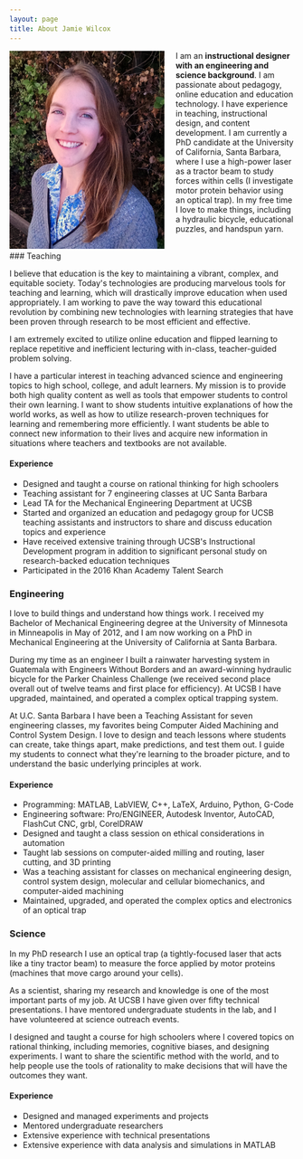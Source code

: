 ```yaml
---
layout: page
title: About Jamie Wilcox
---
```


<div class="projectblock">
<img src="\images\NicePhoto2.png" height="350" align="left" style="margin-right: 20px"/>

I am an <b>instructional designer with an engineering and science background</b>. I am passionate about pedagogy, online education and education technology. I have experience in teaching, instructional design, and content development. I am currently a PhD candidate at the University of California, Santa Barbara, where I use a high-power laser as a tractor beam to study forces within cells (I investigate motor protein behavior using an optical trap). In my free time I love to make things, including a hydraulic bicycle, educational puzzles, and handspun yarn.
</div>


<br/>
### Teaching

I believe that education is the key to maintaining a vibrant, complex, and equitable society. Today's technologies are producing marvelous tools for teaching and learning, which will drastically improve education when used appropriately. I am working to pave the way toward this educational revolution by combining new technologies with learning strategies that have been proven through research to be most efficient and effective.

I am extremely excited to utilize online education and flipped learning to replace repetitive and inefficient lecturing with in-class, teacher-guided problem solving.

I have a particular interest in teaching advanced science and engineering topics to high school, college, and adult learners. My mission is to provide both high quality content as well as tools that empower students to control their own learning. I want to show students intuitive explanations of how the world works, as well as how to utilize research-proven techniques for learning and remembering more efficiently. I want students be able to connect new information to their lives and acquire new information in situations where teachers and textbooks are not available.

#### Experience

- Designed and taught a course on rational thinking for high schoolers
- Teaching assistant for 7 engineering classes at UC Santa Barbara
- Lead TA for the Mechanical Engineering Department at UCSB
- Started and organized an education and pedagogy group for UCSB teaching assistants and instructors to share and discuss education topics and experience
- Have received extensive training through UCSB's Instructional Development program
in addition to significant personal study on research-backed education techniques
- Participated in the 2016 Khan Academy Talent Search

### Engineering

I love to build things and understand how things work. I received my Bachelor of Mechanical Engineering degree at the University of Minnesota in Minneapolis in May of 2012, and I am now working on a PhD in Mechanical Engineering at the University of California at Santa Barbara. 
	
During my time as an engineer I built a rainwater harvesting system in Guatemala with Engineers Without Borders and an award-winning hydraulic bicycle for the Parker Chainless Challenge (we received second place overall out of twelve teams and first place for efficiency). At UCSB I have upgraded, maintained, and operated a complex optical trapping system.
	
At U.C. Santa Barbara I have been a Teaching Assistant for seven engineering classes, my favorites being Computer Aided Machining and Control System Design. I love to design and teach lessons where students can create, take things apart, make predictions, and test them out. I guide my students to connect what they're learning to the broader picture, and to understand the basic underlying principles at work.
	
#### Experience

- Programming: MATLAB, LabVIEW, C++, LaTeX, Arduino, Python, G-Code
- Engineering software: Pro/ENGINEER, Autodesk Inventor, AutoCAD, FlashCut CNC, grbl, CorelDRAW
- Designed and taught a class session on ethical considerations in automation
- Taught lab sessions on computer-aided milling and routing, laser cutting, and 3D printing
- Was a teaching assistant for classes on mechanical engineering design, control system design, molecular and cellular biomechanics, and computer-aided machining
- Maintained, upgraded, and operated the complex optics and electronics of an optical trap
    
### Science

In my PhD research I use an optical trap (a tightly-focused laser that acts like a tiny tractor beam) to measure the force applied by motor proteins (machines that move cargo around your cells).
	
As a scientist, sharing my research and knowledge is one of the most important parts of my job. At UCSB I have given over fifty technical presentations. I have mentored undergraduate students in the lab, and I have volunteered at science outreach events.
	
I designed and taught a course for high schoolers where I covered topics on rational thinking, including memories, cognitive biases, and designing experiments. I want to share the scientific method with the world, and to help people use the tools of rationality to make decisions that will have the outcomes they want. 
	
#### Experience

- Designed and managed experiments and projects
- Mentored undergraduate researchers 
- Extensive experience with technical presentations
- Extensive experience with data analysis and simulations in MATLAB

